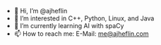 - 👋 Hi, I’m @ajheflin
- 👀 I’m interested in C++, Python, Linux, and Java
- 🌱 I’m currently learning AI with spaCy
- 📫 How to reach me:
  E-Mail: me@ajheflin.com

<!---
ajheflin/ajheflin is a ✨ special ✨ repository because its `README.md` (this file) appears on your GitHub profile.
You can click the Preview link to take a look at your changes.
--->
